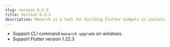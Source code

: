```yaml
---
slug: version_0.2.3
title: Version 0.2.3
description: Monarch is a tool for building Flutter widgets in isolation. It makes it easy to build, test and debug complex UIs.
---
```


- Support CLI command `monarch upgrade` on windows.
- Support Flutter version 1.22.3
